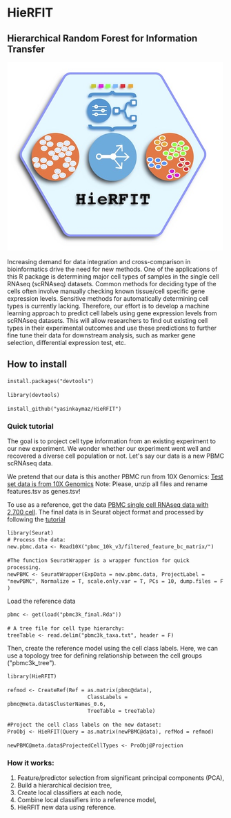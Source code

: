 # HieRFIT
## Hierarchical Random Forest for Information Transfer

![](data/extra/HieRFIT_banner.jpg)

Increasing demand for data integration and cross-comparison in bioinformatics drive the need for new methods. One of the applications of this R package is determining major cell types of samples in the single cell RNAseq (scRNAseq) datasets. Common methods for deciding type of the cells often involve manually checking known tissue/cell specific gene expression levels. Sensitive methods for automatically determining cell types is currently lacking. Therefore, our effort is to develop a machine learning approach to predict cell labels using gene expression levels from scRNAseq datasets. This will allow researchers to find out existing cell types in their experimental outcomes and use these predictions to further fine tune their data for downstream analysis, such as marker gene selection, differential expression test, etc.

## How to install

```
install.packages("devtools")

library(devtools)

install_github("yasinkaymaz/HieRFIT")

```


### Quick tutorial

The goal is to project cell type information from an existing experiment to our new experiment. We wonder whether our experiment went well and recovered a diverse cell population or not. Let's say our data is a new PBMC scRNAseq data.

We pretend that our data is this another PBMC run from 10X Genomics:
[Test set data is from 10X Genomics](http://cf.10xgenomics.com/samples/cell-exp/3.0.0/pbmc_10k_v3/pbmc_10k_v3_filtered_feature_bc_matrix.tar.gz)
Note: Please, unzip all files and rename features.tsv as genes.tsv!


To use as a reference, get the data [PBMC single cell RNAseq data with 2,700 cell](https://www.dropbox.com/s/kwd3kcxkmpzqg6w/pbmc3k_final.rds?dl=0). The final data is in Seurat object format and processed by following the [tutorial](https://satijalab.org/seurat/pbmc3k_tutorial.html)



```{r}
library(Seurat)
# Process the data:
new.pbmc.data <- Read10X("pbmc_10k_v3/filtered_feature_bc_matrix/")

#The function SeuratWrapper is a wrapper function for quick processing.
newPBMC <- SeuratWrapper(ExpData = new.pbmc.data, ProjectLabel = "newPBMC", Normalize = T, scale.only.var = T, PCs = 10, dump.files = F )

```


Load the reference data
```{r}
pbmc <- get(load("pbmc3k_final.Rda"))

# A tree file for cell type hierarchy:
treeTable <- read.delim("pbmc3k_taxa.txt", header = F)

```

Then, create the reference model using the cell class labels. Here, we can use a topology tree for defining relationship between the cell groups ("pbmc3k_tree").

```{r}
library(HieRFIT)

refmod <- CreateRef(Ref = as.matrix(pbmc@data),
                          ClassLabels = pbmc@meta.data$ClusterNames_0.6,
                          TreeTable = treeTable)

#Project the cell class labels on the new dataset:
ProObj <- HieRFIT(Query = as.matrix(newPBMC@data), refMod = refmod)

newPBMC@meta.data$ProjectedCellTypes <- ProObj@Projection

```

### How it works:

1. Feature/predictor selection from significant principal components (PCA),
2. Build a hierarchical decision tree,
3. Create local classifiers at each node,
3. Combine local classifiers into a reference model,
4. HieRFIT new data using reference.

